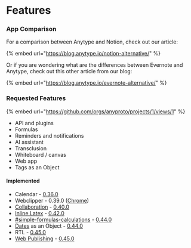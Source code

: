 # Features

### App Comparison

For a comparison between Anytype and Notion, check out our article:

{% embed url="https://blog.anytype.io/notion-alternative/" %}

Or if you are wondering what are the differences between Evernote and Anytype, check out this other article from our blog:

{% embed url="https://blog.anytype.io/evernote-alternative/" %}

### Requested Features

{% embed url="https://github.com/orgs/anyproto/projects/1/views/1" %}

* API and plugins
* Formulas
* Reminders and notifications
* AI assistant
* Transclusion
* Whiteboard / canvas
* Web app
* Tags as an Object

#### Implemented

* Calendar - [0.36.0](https://community.anytype.io/t/anytype-desktop-0-36-0-released/12198)
* Webclipper - 0.39.0 ([Chrome](https://chromewebstore.google.com/detail/anytype-web-clipper/jbnammhjiplhpjfncnlejjjejghimdkf?hl=en))
* [Collaboration](../../getting-started/collaboration.md) - [0.40.0](https://community.anytype.io/t/anytype-desktop-0-40-0-multiplayer-released/20219)
* [Inline Latex](../../getting-started/object-editor/blocks.md#inline-latex) - [0.42.0](https://community.anytype.io/t/anytype-desktop-0-42-0-released/22993#p-83725-inline-latex-scientist-5)
* [#simple-formulas-calculations](other-features.md#simple-formulas-calculations "mention") - [0.44.0](https://community.anytype.io/t/anytype-desktop-0-44-0-released/25865)
* [Dates](dates.md) as an Object - [0.44.0](https://community.anytype.io/t/anytype-desktop-0-44-0-released/25865)
* RTL - [0.45.0](https://community.anytype.io/t/anytype-desktop-0-45-0-released/26702)
* [Web Publishing](../../getting-started/web-publishing.md) - [0.45.0](https://community.anytype.io/t/anytype-desktop-0-45-0-released/26702)

